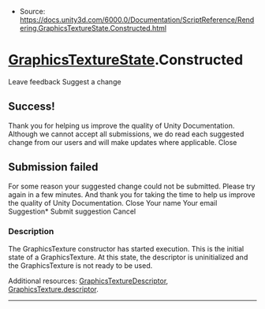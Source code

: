 * Source: https://docs.unity3d.com/6000.0/Documentation/ScriptReference/Rendering.GraphicsTextureState.Constructed.html

#  [GraphicsTextureState](https://docs.unity3d.com/6000.0/Documentation/ScriptReference/Rendering.GraphicsTextureState.html).Constructed
Leave feedback
Suggest a change
## Success!
Thank you for helping us improve the quality of Unity Documentation. Although we cannot accept all submissions, we do read each suggested change from our users and will make updates where applicable.
Close
## Submission failed
For some reason your suggested change could not be submitted. Please <a>try again</a> in a few minutes. And thank you for taking the time to help us improve the quality of Unity Documentation.
Close
Your name Your email Suggestion* Submit suggestion
Cancel
### Description
The GraphicsTexture constructor has started execution.
This is the initial state of a GraphicsTexture. At this state, the descriptor is uninitialized and the GraphicsTexture is not ready to be used.  
  
Additional resources: [GraphicsTextureDescriptor](https://docs.unity3d.com/6000.0/Documentation/ScriptReference/Rendering.GraphicsTextureDescriptor.html), [GraphicsTexture.descriptor](https://docs.unity3d.com/6000.0/Documentation/ScriptReference/Rendering.GraphicsTexture-descriptor.html).
* * *
